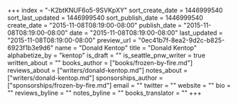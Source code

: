 +++
index = "-K2btKNUF6o5-9SVKpXY"
sort_create_date = 1446999540
sort_last_updated = 1446999540
sort_publish_date = 1446999540
create_date = "2015-11-08T08:19:00-08:00"
publish_date = "2015-11-08T08:19:00-08:00"
date = "2015-11-08T08:19:00-08:00"
last_updated = "2015-11-08T08:19:00-08:00"
preview_url = "0ec41b7f-8ea2-9d2c-b825-6923f1b3e9d6"
name = "Donald Kentop"
title = "Donald Kentop"
alphabetize_by = "kentop"
is_draft = ""
is_seattle_pnw_writer = true
written_about = ""
books_author = ["books/frozen-by-fire.md"]
reviews_about = ["writers/donald-kentop.md"]
notes_about = ["writers/donald-kentop.md"]
sponsorships_author = ["sponsorships/frozen-by-fire.md"]
email = ""
twitter = ""
website = ""
bio = ""
reviews_byline = ""
notes_byline = ""
books_translator = ""
+++

